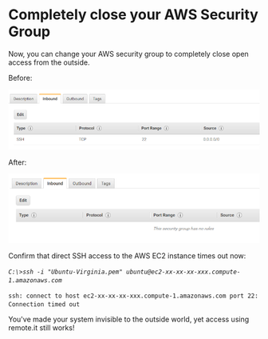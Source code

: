 # Completely close your AWS Security Group

Now, you can change your AWS security group to completely close open access from the outside.

Before:

![](../../.gitbook/assets/image%20%28159%29.png)

After:

![](../../.gitbook/assets/image%20%2852%29.png)

Confirm that direct SSH access to the AWS EC2 instance times out now:

_`C:\>ssh -i "Ubuntu-Virginia.pem" ubuntu@ec2-xx-xx-xx-xxx.compute-1.amazonaws.com`_ 

`ssh: connect to host ec2-xx-xx-xx-xxx.compute-1.amazonaws.com port 22: Connection timed out`

You've made your system invisible to the outside world, yet access using remote.it still works!



